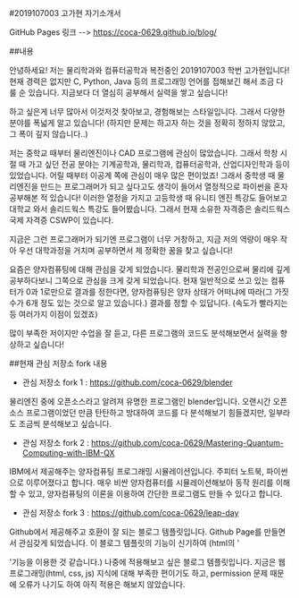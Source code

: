 #2019107003 고가현 자기소개서

GitHub Pages 링크 --> https://coca-0629.github.io/blog/





##내용

  안녕하세요! 저는 물리학과와 컴퓨터공학과 복전중인 2019107003 학번 고가현입니다!
 현재 경력은 없지만 C, Python, Java 등의 프로그래밍 언어를 접해보긴 해서 조금 다룰 순 있습니다.
 지금보다 더 열심히 공부해서 실력을 쌓고 싶습니다!
 
  하고 싶은게 너무 많아서 이것저것 찾아보고, 경험해보는 스타일입니다. 그래서 다양한 분야를 폭넓게 알고 있습니다!
  (하지만 문제는 하고자 하는 것을 정확히 정하지 않았고, 그 폭이 깊지 않습니다..)
 
 
  저는 중학교 때부터 물리엔진이나 CAD 프로그램에 관심이 많았습니다.
 그래서 학창 시절 때 가고 싶던 전공 분야는 기계공학과, 물리학과, 컴퓨터공학과, 산업디자인학과 등이 있었습니다.
 어릴 때부터 이공계 쪽에 관심이 매우 많은 편이었죠!
 그래서 중학생 때 물리엔진을 만드는 프로그래머가 되고 싶다고도 생각이 들어서 열정적으로 파이썬을 혼자 공부해본 적 있습니다!
 이러한 열정을 가지고 고등학생 때 유니티 엔진 특강도 들어보고 대학교 와서 솔리드웍스 특강도 들어봤습니다.
 그래서 현재 소유한 자격증은 솔리드웍스 국제 자격증 CSWP이 있습니다.
 
  지금은 그런 프로그래머가 되기엔 프로그램이 너무 거창하고, 지금 저의 역량이 매우 작아 우선 대학과정을 거치며 공부하면서 제 정확한 꿈을 찾고 싶습니다!
 
 
  요즘은 양자컴퓨팅에 대해 관심을 갖게 되었습니다. 물리학과 전공인으로써 물리에 깊게 공부하다보니 그쪽으로 관심을 크게 갖게 되었습니다.
 현재 일반적으로 쓰고 있는 컴퓨터가 0과 1로만으로 결과를 정한다면, 양자컴퓨팅은 양자 상태가 어떠냐에 따라(그 가짓수가 6개 정도 있는 것으로 알고 있습니다.) 결과를 정할 수 있답니다.
 (속도가 빨라지는 등 여러가지 이점이 있겠죠)
 
   
  많이 부족한 저이지만 수업을 잘 듣고, 다른 프로그램의 코드도 분석해보면서 실력을 향상하고 싶습니다!
 
 
 

##현재 관심 저장소 fork 내용

 * 관심 저장소 fork 1 : https://github.com/coca-0629/blender
 
  물리엔진 중에 오픈소스라고 알려져 유명한 프로그램인 blender입니다. 오랜시간 오픈소스 프로그램이었던 만큼 탄탄하고 방대하여 코드를 다 분석해보기 힘들겠지만, 일부라도 조금씩 분석해보고 싶습니다.  
  
  
 * 관심 저장소 fork 2 : https://github.com/coca-0629/Mastering-Quantum-Computing-with-IBM-QX
 
  IBM에서 제공해주는 양자컴퓨팅 프로그래밍 시뮬레이션입니다. 주피터 노트북, 파이썬으로 이루어졌다고 합니다.
  매우 비싼 양자컴퓨터를 시뮬레이션해보아 동작 원리를 이해할 수 있고, 양자컴퓨팅의 이론을 이용하여 간단한 프로그램도 만들 수 있다고 합니다.
 
 
 * 관심 저장소 fork 3 : https://github.com/coca-0629/leap-day
 
  Github에서 제공해주고 호환이 잘 되는 블로그 템플릿입니다. Github Page를 만들면서 관심갖게 되었습니다.
  이 블로그 템플릿의 기능이 신기하여 (html의 '<nav>'기능을 이용한 것 같습니다.) 나중에 적용해보고 싶은 블로그 템플릿입니다.
  지금은 웹프로그래밍(html, css, js) 지식에 대해 부족한 편이기도 하고, permission 문제 때문에 오류가 나기도 하여 아직 적용은 해보지 않았습니다.
  